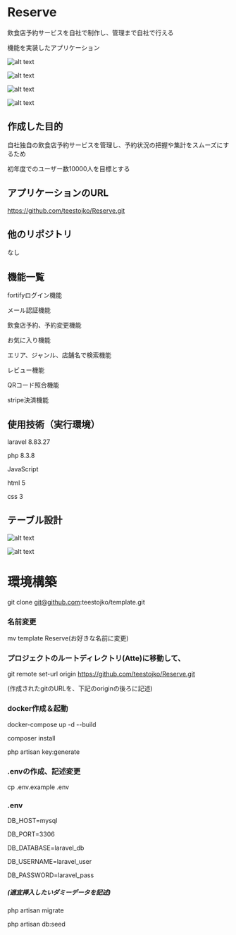 # Reserve
飲食店予約サービスを自社で制作し、管理まで自社で行える

機能を実装したアプリケーション

![alt text](image.png)

![alt text](image-1.png)

![alt text](image-2.png)

![alt text](image-3.png)

## 作成した目的
自社独自の飲食店予約サービスを管理し、予約状況の把握や集計をスムーズにするため

初年度でのユーザー数10000人を目標とする


## アプリケーションのURL
https://github.com/teestojko/Reserve.git


## 他のリポジトリ
なし


## 機能一覧
fortifyログイン機能

メール認証機能

飲食店予約、予約変更機能

お気に入り機能

エリア、ジャンル、店舗名で検索機能

レビュー機能

QRコード照合機能

stripe決済機能


## 使用技術（実行環境）
laravel 8.83.27

php 8.3.8

JavaScript

html 5

css 3


## テーブル設計

![alt text](image-4.png)

![alt text](image-5.png)


# 環境構築

git clone git@github.com:teestojko/template.git


### 名前変更

mv template Reserve(お好きな名前に変更)


### プロジェクトのルートディレクトリ(Atte)に移動して、

git remote set-url origin https://github.com/teestojko/Reserve.git

(作成されたgitのURLを、下記のoriginの後ろに記述)


### docker作成＆起動

docker-compose up -d --build

composer install

php artisan key:generate


### .envの作成、記述変更

cp .env.example .env


### .env

DB_HOST=mysql

DB_PORT=3306

DB_DATABASE=laravel_db

DB_USERNAME=laravel_user

DB_PASSWORD=laravel_pass



##### (適宜挿入したいダミーデータを記述)

php artisan migrate

php artisan db:seed